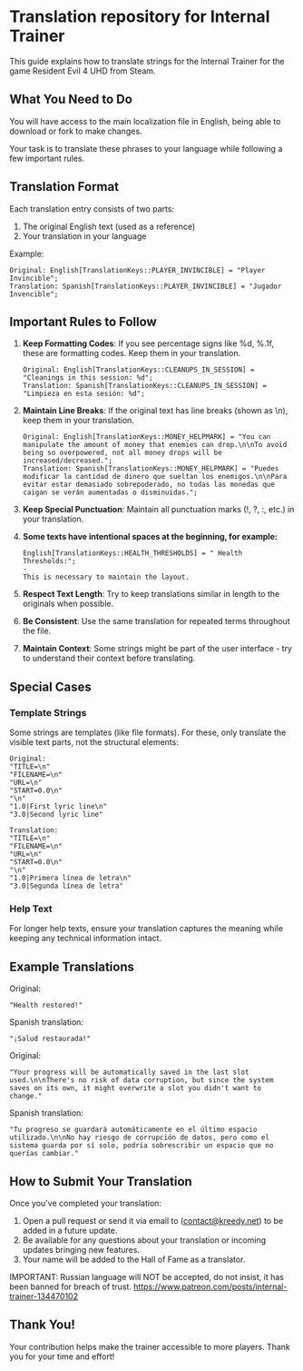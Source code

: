 # Translation repository for Internal Trainer

This guide explains how to translate strings for the Internal Trainer for the game Resident Evil 4 UHD from Steam.

## What You Need to Do

You will have access to the main localization file in English, being able to download or fork to make changes.

Your task is to translate these phrases to your language while following a few important rules.

## Translation Format

Each translation entry consists of two parts:
1. The original English text (used as a reference)
2. Your translation in your language

Example:
```
Original: English[TranslationKeys::PLAYER_INVINCIBLE] = "Player Invincible";
Translation: Spanish[TranslationKeys::PLAYER_INVINCIBLE] = "Jugador Invencible";
```

## Important Rules to Follow

1. **Keep Formatting Codes**: If you see percentage signs like %d, %.1f, these are formatting codes. Keep them in your translation.
   ```
   Original: English[TranslationKeys::CLEANUPS_IN_SESSION] = "Cleanings in this session: %d";
   Translation: Spanish[TranslationKeys::CLEANUPS_IN_SESSION] = "Limpieza en esta sesión: %d";
   ```

2. **Maintain Line Breaks**: If the original text has line breaks (shown as \n), keep them in your translation.
   ```
   Original: English[TranslationKeys::MONEY_HELPMARK] = "You can manipulate the amount of money that enemies can drop.\n\nTo avoid being so overpowered, not all money drops will be increased/decreased.";
   Translation: Spanish[TranslationKeys::MONEY_HELPMARK] = "Puedes modificar la cantidad de dinero que sueltan los enemigos.\n\nPara evitar estar demasiado sobrepoderado, no todas las monedas que caigan se verán aumentadas o disminuidas.";
   ```

3. **Keep Special Punctuation**: Maintain all punctuation marks (!, ?, :, etc.) in your translation.

4. **Some texts have intentional spaces at the beginning, for example:**
   ```
   English[TranslationKeys::HEALTH_THRESHOLDS] = " Health Thresholds:";
   -
   This is necessary to maintain the layout.
   ```

5. **Respect Text Length**: Try to keep translations similar in length to the originals when possible.

6. **Be Consistent**: Use the same translation for repeated terms throughout the file.

7. **Maintain Context**: Some strings might be part of the user interface - try to understand their context before translating.

## Special Cases

### Template Strings
Some strings are templates (like file formats). For these, only translate the visible text parts, not the structural elements:

```
Original:
"TITLE=\n"
"FILENAME=\n"
"URL=\n"
"START=0.0\n"
"\n"
"1.0|First lyric line\n"
"3.0|Second lyric line"

Translation:
"TITLE=\n"
"FILENAME=\n"
"URL=\n"
"START=0.0\n"
"\n"
"1.0|Primera línea de letra\n"
"3.0|Segunda línea de letra"
```

### Help Text
For longer help texts, ensure your translation captures the meaning while keeping any technical information intact.

## Example Translations

Original:
```
"Health restored!"
```

Spanish translation:
```
"¡Salud restaurada!"
```

Original:
```
"Your progress will be automatically saved in the last slot used.\n\nThere's no risk of data corruption, but since the system saves on its own, it might overwrite a slot you didn't want to change."
```

Spanish translation:
```
"Tu progreso se guardará automáticamente en el último espacio utilizado.\n\nNo hay riesgo de corrupción de datos, pero como el sistema guarda por sí solo, podría sobrescribir un espacio que no querías cambiar."
```

## How to Submit Your Translation

Once you've completed your translation:
1. Open a pull request or send it via email to (contact@kreedy.net) to be added in a future update.
2. Be available for any questions about your translation or incoming updates bringing new features.
3. Your name will be added to the Hall of Fame as a translator.

IMPORTANT: Russian language will NOT be accepted, do not insist, it has been banned for breach of trust.
https://www.patreon.com/posts/internal-trainer-134470102

## Thank You!

Your contribution helps make the trainer accessible to more players. Thank you for your time and effort!
